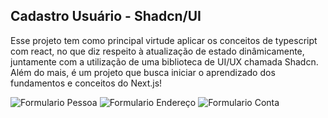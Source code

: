 ## Cadastro Usuário - Shadcn/UI

Esse projeto tem como principal virtude aplicar os conceitos de typescript com react, no que diz respeito à atualização de estado dinâmicamente, juntamente com a utilização de uma biblioteca de UI/UX chamada Shadcn. Além do mais, é um projeto que busca iniciar o aprendizado dos fundamentos e conceitos do Next.js!

![Formulario Pessoa](https://github.com/sergiocerq/WebDevelopment/assets/126781655/53f370fb-1f28-451b-ae68-a75944f19b72)
![Formulario Endereço](https://github.com/sergiocerq/WebDevelopment/assets/126781655/7012fc88-9af3-45fb-9fef-454b9d938d8f)
![Formulario Conta](https://github.com/sergiocerq/WebDevelopment/assets/126781655/7d5c8ec1-a522-4ba6-99c1-3821eb9eba26)
